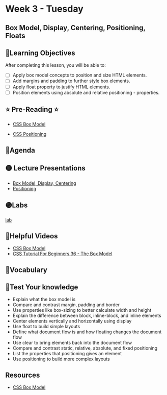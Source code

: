 # Week 3 - Tuesday

## Box Model, Display, Centering, Positioning, Floats

## 📍Learning Objectives
After completing this lesson, you will be able to:

- [ ] Apply box model concepts to position and size HTML elements.
- [ ] Add margins and padding to further style box elements.
- [ ] Apply float property to justify HTML elements.
- [ ] Position elements using absolute and relative positioning - properties.

## ⭐️ Pre-Reading ⭐️
- [CSS Box Model](https://digitalcrafts.instructure.com/courses/252/pages/reading-css-101?module_item_id=25359)
<!-- - [CSS Floats](https://learn.digitalcrafts.com/immersive/lessons/front-end-foundations/css-floats/) -->
- [CSS Positioning](https://digitalcrafts.instructure.com/courses/252/pages/reading-css-position-property?module_item_id=23141)

## 📍Agenda

## 🟡 Lecture Presentations
- [Box Model, Display, Centering](https://dc-web2.onrender.com/p2/HTMLCSS/BoxModel.html#1)
- [Positioning](https://dc-web2.onrender.com/p2/HTMLCSS/Positioning.html#1)


## 🟣Labs 

[lab](https://github.com/veros-labs/lab-css-box-model)

<!-- ## 🟠Homework 

[homework assignment](./homework/) -->

## 🔵Helpful Videos
- [CSS Box Model](https://www.youtube.com/watch?v=M6coJNLFBWI)
- [CSS Tutorial For Beginners 36 - The Box Model](https://www.youtube.com/watch?v=Qx-yzUBqatQ)
<!-- ## ✔️Todo Checklist
- [ ] -->

## 🔶Vocabulary

## 🔷Test Your knowledge
- Explain what the box model is
- Compare and contrast margin, padding and border
- Use properties like box-sizing to better calculate width and height
- Explain the difference between block, inline-block, and inline elements
- Center elements vertically and horizontally using display
- Use float to build simple layouts
- Define what document flow is and how floating changes the document flow
- Use clear to bring elements back into the document flow
- Compare and contrast static, relative, absolute, and fixed positioning
- List the properties that positioning gives an element
- Use positioning to build more complex layouts

## Resources 
- [CSS Box Model](https://www.w3schools.com/css/css_boxmodel.asp)




